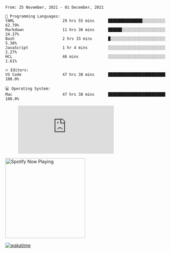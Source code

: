 <!--START_SECTION:waka-->
```text
From: 25 November, 2021 - 01 December, 2021

💬 Programming Languages: 
YAML                     29 hrs 55 mins      ███████████████░░░░░░░░░░   62.79% 
Markdown                 11 hrs 36 mins      ██████░░░░░░░░░░░░░░░░░░░   24.37% 
Bash                     2 hrs 33 mins       █░░░░░░░░░░░░░░░░░░░░░░░░   5.38% 
JavaScript               1 hr 4 mins         ░░░░░░░░░░░░░░░░░░░░░░░░░   2.27% 
HCL                      46 mins             ░░░░░░░░░░░░░░░░░░░░░░░░░   1.61%

🔥 Editors: 
VS Code                  47 hrs 38 mins      █████████████████████████   100.0%

💻 Operating System: 
Mac                      47 hrs 38 mins      █████████████████████████   100.0%

```


<!--END_SECTION:waka-->

<figure><embed src="https://wakatime.com/share/@gregnrobinson/001c6d31-0c95-44f9-b6d7-9fd705354f62.svg"></embed></figure>

[<img src="https://spotify-now-playing-cyan-seven.vercel.app/api/spotify-playing" alt="Spotify Now Playing" width="250" />](https://open.spotify.com/user/gregnrobinson-ca)

[![wakatime](https://wakatime.com/badge/user/37718f76-572e-4513-b2c5-41c4d93d287a.svg)](https://wakatime.com/@37718f76-572e-4513-b2c5-41c4d93d287a)



